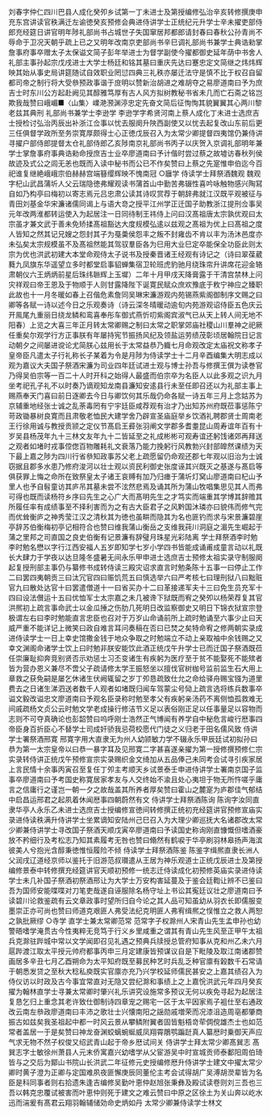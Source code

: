 <!-- { "loadSidebar": true } -->
刘春字仲仁四川巴县人成化癸夘乡试第一丁未进士及第授编修弘治辛亥转修撰庚申充东宫讲读官秩满迁左谕徳癸亥预修会典进侍讲学士正统纪元升学士辛未擢吏部侍郎充经筵日讲官明年陟礼部尚书占城世子失国窜居邦都郎请封春曰春秋公孙青尚不辱命于卫况天朝乎疏上已之又明年改南京吏部尚书辛巳调礼部尚书兼学士典诰勑掌詹事府事卒赠太子太保谥文简子彭年举进士为督学副使今擢都御史延年荫中书舍人礼部主事孙起宗戊戌进士大学士杨廷和铭其墓曰重庆先达曰蹇忠定文简继之炜炜辉映其始从事史局讲筵随试自效职业罔愆四典三礼秩亦屡迁法守是慎不比于权召自留都司帝之制行将大受叅预政事谐于庻明以赞新治胡进之难胡夺之易廖道南曰予为庶吉士时东川公方起赴阙见其醇雅笃厚有古人风方拟树教秘书省未几而亡石斋之铭岂欺我哉赞曰峨嵋■〈山集〉嶫滟滪渊渟忠定先奋文简后征恂恂其貌翼翼其心两川黎老兹其典刑
礼部尚书兼学士李逊学
李逊学字希贤河南上蔡人成化丁未进士选庶吉士授检讨弘治丙辰出补浙江佥事以忧去服阕升陜西副使又以忧去起复改山东前后更三任俱督学政所至务崇寛厚颇得士心正徳戊辰召入为太常少卿提督四夷馆仍兼侍讲寻擢户部侍郎提督太仓礼部侍郎乙亥陟南京礼部尚书丙子以庆贺入京调礼部明年兼学士掌詹事府事典诰勑命授庶吉士业卒廖道南曰予计偕时尝过蔡之故墟访春秋列侯故迹及式公之闾无恙也既而入读中秘书而公已不作矣赞曰上蔡之先寔惟申伯迄今百祀谁复继絶峨峨宗伯赫赫宫端簮缨辉映不愧南冠
○廱学
侍读学士拜祭酒魏观
魏观字杞山武昌蒲圻人父云瑞隐徳弗耀观读书蒲首山中勤苦弗辍性喜吟咏触物感兴陶冩自如乃构亭曰梅初以寄志焉元吕忠肃公读其诗叹赏荐于朝辞弗就江汉既平观被征与青田刘基金华宋濂诸儒同谒上与语大竒之授平江州学正迁国子助教浙江提刑佥事吴元年改两淮都转运使入为起居注一日同待制王祎侍上问曰汉髙祖唐太宗孰优观曰太宗虽才兼文武于善未免矫揉髙祖豁达大度规模弘逺以兹观之髙祖为优上曰髙祖之度人皆知之然其记兄嫂之怨封其子为戞羮侯怨丰之叛不封雍齿不肯以丰为汤沐邑度亦未弘矣太宗规模虽不及髙祖然能其驾驭羣臣各为巳用大业巳定卒能保全功臣此则太宗为优也洪武初建大本堂命观侍太子说书及授秦晋诸王经观有诗记之（诗曰翠葆葳蕤九凤旗东华遥望立多时都堂启事貂蝉集宿卫轮班虎豹驰月绕珠帘升讲席花迎金辂肃朝仪六王炳炳前星后珠纬聮辉上玉墀）二年十月甲戌天降膏露于干清宫禁林上问灾祥观曰帝王恩及于物顺于人则甘露降陛下诞寛民赋众庶欢豫底于敉宁神应之臻职此故也十一月冬暖如春上召偕危素詹同吴琳宋濂游观内苑锡燕紫阁御制序文赐之曰卿等各赋一诗以述今日之乐观奏诗（诗云深冬晴暖动逾旬内苑游观诏侍臣五色庆云开鳯尾九重丽日绕龙鳞和鸾喜奉彤车御式燕忻叨紫阁宾淑气已从天上转人间无地不阳春）上览之大喜三年正月转太常卿赐之制曰太常之职掌郊庙社稷山川羣神之祀厥任重矣尔观学行方正事朕有年屡持宪节振扬风纪及领盐运劳绩茂彰顷居翰院日记言动朝夕之间屡进谠论尤简朕心兹用长于太常益恭乃軄七月命观改定太庙祝文称孝子皇帝臣凡遣太子行礼称长子某着为令是月陟为侍读学士十二月辛酉编集大明志成以观为嘉议大夫国子祭酒宋濂为司业四年廷试进士观与博士孙吾与修撰王僎为读巻官乃得吴伯宗等一百二十人时开科之始得人最盛而伯宗卒为名臣人以此多观之识九月坐考祀孔子礼不以时奏乃谪观知龙南县濂知安逺县行未至任即召还以为礼部主事上赐燕奉天门喜曰前日逐卿去今日与卿饮何其乐哉仍命各赋一诗五年三月上念姑苏为京辅重地经张士诚之乱荼毒罔有宁宇廷臣咸荐观有治才乃出知苏州府既莅事惩陈宁苛政锄暴树良寛而且肃敬老恤民大建学舍乃辟宣圣庙庭举乡饮酒礼聘郡贤士周南老王行徐用诚与教授贡颕之定仪节髙启王彛张羽阐文学郡多耆耋昆山周寿谊年百有十岁吴县杨茂年九十三林文友年九十二皆延至之礼成彬彬可观寿谊还躬饯诸郊再拜送之观者如堵时戎事倥偬百物雕耗礼文衰落乃能力挽躬行风教勃兴封部皥然课绩为天下最上嘉之陟为四川行省叅知政事苏父老上疏愿留仍命观还郡七年观以旧治为士诚窃据且郡多水患乃修府浚河以壮士观以资民利御史张度诬其兴既灭之基遂与髙启等俱获罪上悔之命所在致祭皇太子诸王哀赙有加乃归瘗于蒲圻灯窝山廖道南曰杞山予里人也予自髫童访其庐吊其墓未尝不泫然悲焉及诵其所为蒲山牧唱集思见其人而弗可得也既而读杨符乡序曰先生之心广大而髙明先生之才笃实而端重其学博其辞赡其所履任率有成绩事至不择利害而为之有古大臣君子之风黔国沐璘亦曰貌伟而修气完而优耸衡庐之神秀莹江汉之清秋其为徳也虽畊而隐其为名也匪钓而求与宋景濂碧崖亭辞苏伯衡梅初亭记相符合也赞曰维我蒲山衡岳之支维我莼川洞庭之湄先生崛起于蒲之里邦之司直国之良史伯衡有记景濂有辞璧月珠星光彩陆离
学士拜祭酒李时勉
李时勉名懋以字行江西安福人五岁即知学七岁小学四书皆能成诵甫成童言动以礼既长大肆力于学夜以达旦隆冬盛暑无间永乐甲申进士选庶吉士预修太祖实录守制服阕起复授刑部主事仍与纂修书成转侍读三殿灾诏求直言时勉条陈十五事一曰停止工作二曰罢四夷朝贡三曰汰冗官四曰赈饥荒五曰慎选举六曰严考核七曰理刑狱八曰黜赃官九曰散处达官十曰罢遣僧道十一曰省买办十二曰革接递军夫十三曰免生员充军十四曰设法儧运十五曰优恤军士太宗嘉之未几被谗下狱既而宥之癸夘以杨荣荐复其官洪熈初上疏言事命武士以金瓜捶之伤肋几死明日改监察御史又明日下锦衣狱宣宗登极谓左右曰李时勉能直言忠臣也召对于万岁山命诵前所上疏时勉诵至六事少止曰天威严重不能详记上微笑曰政自难言耳问奏稿在否曰已焚之矣特命宥之修两朝实录成进侍读学士一日上幸史馆撒金钱于地众争取之时勉端立不动上亲取袖中余钱赐之又幸文渊阁命诸学士饮上曰时勉非朕安能饮此酒正统戊午升学士已而迁国子祭酒既莅任崇廉耻抑奔竞别贤否示劝惩士习丕变诸生有疾躬为医疗至于贫不能娶死不能殡者皆为营办恩义兼尽不啻父子疏请修太学王振怒坐以擅伐官树枷号监前监生石大用上章救之获免嗣是屡乞休诸生伏阙辄留之岁丁夘恳疏致仕允之命给驿舟赐宝镪为道里费去之日诸生涕泗送者数千人观者如堵既归闻车驾蒙尘号恸上疏言选将练兵数事卒谥文毅改谥忠文廖道南曰予观名臣录称时勉至孝父有疾躬亲汤药不离侧恤孤救难无间戚疏杨文贞公云时勉文学老成操行修洁节义足以表俗刚正足以任事量足以容物而志则不可夺真确论也彭韶赞曰呜呼刚士浩然正气博闻有养学自中秘危言峻行厯事四帝臣身百折臣心不替学士司成奸骄我忌荷校愿代门徒之义归老于田名儒风致
侍讲学士署祭酒邢寛
邢寛字用大直隶无为州人幼颕敏力学不辍永乐甲辰廷试初拟孙曰恭为第一太宗皇帝以曰恭一暴字耳及见邢寛二字甚喜遂亲擢为第一授修撰预修仁宗实录转侍讲正统戊午预修宣宗实录赐织金文绮加从五品俸己未同考会试寻引疾家居上言民情十余事丙寅召至复任丁夘主考顺天乡试景泰壬申进侍讲学士署南京国子监事卒廖道南曰予考国史称寛居家孝友与人交终始不渝且处心夷坦于物无所忤嗟乎庸言之信庸行之谨岂一朝一夕之故哉盖其所养者厚矣赞曰霍山之麓寔为庐郡佳气郁结中启昌运邢君之起夙着休闻厯事四朝蔚然有文
侍讲学士拜祭酒陈询
陈询字汝同直隶华亭人永乐乙未进士选庶吉士授编修宣徳间转修撰正统初充经筵讲官预修宣庙实录进侍读秩满升侍讲学士坐累谪知安陆州己巳召入为大理少卿巡抚大名诸郡改太常少卿兼侍讲学士寻改国子祭酒天顺戊寅卒廖道南曰予读国史称询刚直慷慨但嗜酒豪放不矜细行及考松志乃知其素履考无咎也赞曰翛然有鹤唳于华亭刷羽林皋扬声海滨彼美人兮抱光含醇秉徳惟恒履险不倾
侍读学士拜祭酒陈鉴
陈鉴字缉熈直隶长洲人父润戌辽道经京师以鉴托于旧游范叔瓉遣从王居为神乐观道士正统戊辰进士及第授编修景泰中转修撰充经筵讲官天顺初预修一统志迁侍读成化初预修英庙实录进侍读学士未几补国子祭酒初祭酒邢让为大学士万安构害延蔓及于鉴会廷鞫让辨不已鉴曰吾为国师安能喋喋对刀笔吏哉遂自诬服除名杨守址上书讼其寃廷议壮之廖道南曰予读碧川论救鉴疏有云文章政事时望所归自今论之其人品可知虽幼从羽衣长即儒服变墨崇正亦可尚也赞曰师道克艰匪人弗受法纪克明匪人弗宥缉熈之悮惟立之救人两恕之孰批厥缪
○寺学
直学士兼太常卿范常
范常字子权滁州人宋青山先生孟申孙也幼警晤嗜学淹贯古今性夷粹无竞笃于行义乡里咸重之谓其有青山先生风至正甲午太祖兵克滁驻跸城中常以文学闻即召见礼遇之预典兵牍授总管府知事从克和州乙未六月扈跸渡江取太平授元帅府都事丙申三月定建康皆预谋议自是下毗陵及取江南诸郡赞画居多辛丑七月乙酉朔命为太平知府既至募民种艺时兵乱乏种官廪有榖数千石常请于朝悉发贷之至秋大稔私庾既实官廪亦充乃兴学校延师儒民甚安之上嘉其绩召入为侍仪访以时政及古今事宜常直对无隐又尝纪滁和事绩上之上嘉恱洪武元年四月癸亥擢为翰林直学士寻兼太常卿时肇兴礼乐讲究设施常多预议无何以疾免寻起为起居注复恳乞归上重念其老许致仕御制诗四章宠之赐宅一区于太平因家焉子袓仕至右通政改云南左叅政廖道南曰丰沛之歌壮士兴懐南阳之謡勋戚増荣而况漆沮造周亳都肇商振古如兹矣我圣祖起中都一时风云景从攀鳞附翼者固皆魁梧竒荦倜傥雄杰士也如范常者盖居一于是矣赞曰神龙奋渊蛟螭蜿蜒威凤翔霄鵰鹗蹁跹真人纂厯时乗御天声应气求无物不然子权俊又绍武青山起于帝乡厯试间关
侍讲学士拜太常少卿髙巽志
髙巽志字士敏徐州萧县人元末侨寓嘉兴幼嗜学从父宦游吴中时宣城贡师泰鄱阳周伯琦皆与之交后为鄮山书院山长洪武二年征修元史授编修厯升侍讲学士建文中擢太常少卿时黄子澄为正卿与定国难夙夜匪懈庚辰同董伦主考会试得胡广吴溥胡濙辈皆为名臣是科同事者则右拾遗朱逢吉编修吴勤叶恵仲赵旭张秉彝及殿试读卷则刘三吾也三吾以韩克忠覆试被害而叶恵仲则死于建文之难云赞曰中原之区徐土为关山奔以屹水迅而湍爰有髙君云翔羽翰辅储効命史炳如丹
太常少卿兼侍读学士林文
